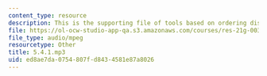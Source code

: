 ```yaml
---
content_type: resource
description: This is the supporting file of tools based on ordering dishes.
file: https://ol-ocw-studio-app-qa.s3.amazonaws.com/courses/res-21g-003-learning-chinese-a-foundation-course-in-mandarin-spring-2011/ed8ae7da0754807fd8434581e87a8026_5.4.1.mp3
file_type: audio/mpeg
resourcetype: Other
title: 5.4.1.mp3
uid: ed8ae7da-0754-807f-d843-4581e87a8026
---
```

